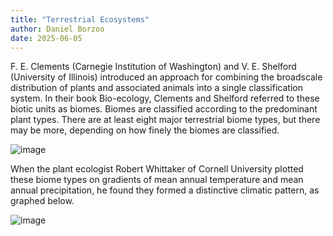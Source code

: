 ```yaml
---
title: "Terrestrial Ecosystems"
author: Daniel Borzoo 
date: 2025-06-05
---
```


F. E. Clements (Carnegie Institution of Washington) and V. E. Shelford (University of Illinois) introduced an approach for combining the broadscale distribution of plants and associated animals into a single classification system. In their book Bio-ecology, Clements and Shelford referred to these biotic units as biomes. Biomes are classified according to the predominant plant types. There are at least eight major terrestrial biome types, but there may be more, depending on how finely the biomes are classified.

![image](https://github.com/user-attachments/assets/72505342-12d2-47f4-ab7a-059cb922d268)

When the plant ecologist Robert Whittaker of Cornell University plotted these biome types on gradients of mean annual temperature and mean annual precipitation, he found they formed a distinctive climatic pattern, as graphed below. 

![image](https://github.com/user-attachments/assets/38838b73-6992-41c3-99f5-0de6b336b150)


